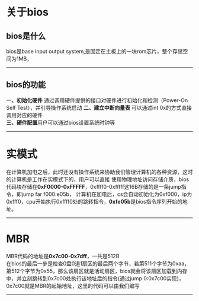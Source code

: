 # 关于bios
## bios是什么
bios是base input output system,是固定在主板上的一块rom芯片，整个存储空间为1MB，

---
## bios的功能
**一、初始化硬件** 通过调用硬件提供的接口对硬件进行初始化和检测（Power-On Self Test），并引导操作系统启动
**二、建立中断向量表** 可以通过int 0x的方式直接调用对应的硬件     
**三、硬件配置**用户可以通过bios设置系统时钟等

---

# 实模式
在计算机加电之后，此时还没有操作系统来协助我们管理计算机的各种资源，这时的计算机是工作在实模式下的，用户可以直接
使用物理地址访问存储介质，bios代码块存储在**0xF0000-0xFFFFF**，0xffff0-0xfffff这16B存储的是一条jump指令，即jump far f000:e05b，
计算机在加电后，cs会自动初始化为0xf000，ip为0xfff0，cpu开始执行0xffff0处的跳转指令，**0xfe05b**是bios指令序列开始的地址。

---

# MBR
MBR代码的地址是**0x7c00-0x7dff**，一共是512B            
在bios的最后一步是检查0盘0道1扇区的最后两个字节，若第511个字节为0xaa，第512个字节为0x55，那么该扇区就是活动扇区，bios就会将该扇区加载到内存中，并立刻跳转到0x7c00处执行该地址后的指令(通过jump 0:0x7c00实现)，0x7c00就是MBR的起始地址，这里的代码可以由我们编写

---


